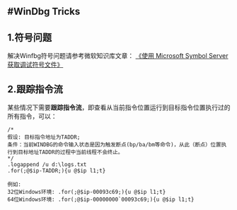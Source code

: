 #WinDbg Tricks
--------------------------------
## 1.符号问题
解决Winfbg符号问题请参考微软知识库文章：
[《使用 Microsoft Symbol Server 获取调试符号文件》](http://support.microsoft.com/kb/311503)

## 2.跟踪指令流
某些情况下需要**跟踪指令流**，即查看从当前指令位置运行到目标指令位置执行过的所有指令，可以：
```
/*
假设: 目标指令地址为TADDR;
条件：当前WINDBG的命令输入状态是因为触发断点(bp/ba/bm等命令)，从此（断点）位置执行到目标地址TADDR的过程中当前线程不会终止。
*/
.logappend /u d:\logs.txt
.for(;@$ip-TADDR;){u @$ip l1;t} 

例如:
32位Windows环境: .for(;@$ip-00093c69;){u @$ip l1;t}  
64位Windows环境: .for(;@$ip-00000000`00093c69;){u @$ip l1;t}
```
